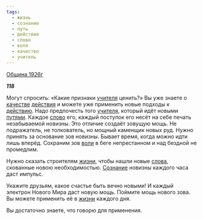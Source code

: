 ```yaml
---
tags:
  - жизнь
  - сознание
  - путь
  - действие
  - слово
  - воля
  - качество
  - учитель
---
```

[Община 1926г](https://127.0.0.1:4002/agni/1926)

___118___

Могут спросить: «Какие признаки [учителя](../../../tags/#учитель) ценить?» Вы уже знаете о [качестве](../../../tags/#качество) [действия](../../../tags/#действие) и можете уже применить новые подходы к [действию](../../../tags/#действие). Надо предпочесть того [учителя](../../../tags/#учитель), который идёт новыми [путями](../../../tags/#путь). Каждое [слово](../../../tags/#слово) его, каждый поступок его несёт на себе печать незабываемой новизны. Это отличие создаёт зовущую мощь. Не подражатель, не толкователь, но мощный каменщик новых руд. Нужно принять за основание зов новизны. Бывает время, когда можно идти лишь вперёд. Сохраним зов [воли](../../../tags/#воля) в беге непрестанном и над бездной не промедлим.   

Нужно сказать строителям [жизни](../../../tags/#жизнь), чтобы нашли новые [слова](../../../tags/#слово), скованные новою необходимостью. [Сознание](../../../tags/#сознание) новизны каждого часа даст импульс.   

Укажите друзьям, какое счастье быть вечно новыми! И каждый электрон Нового Мира даст новую мощь. Поймите мощь нового зова. Вы можете применить её в [жизни](../../../tags/#жизнь) каждого дня.   

Вы достаточно знаете, что говорю для применения.   

